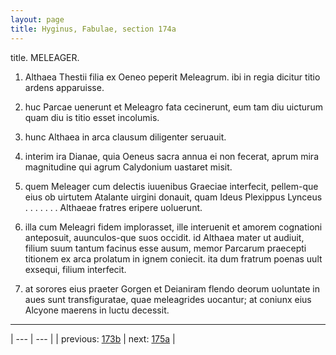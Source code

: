 ```yaml
---
layout: page
title: Hyginus, Fabulae, section 174a
---
```


title. MELEAGER.



1. Althaea Thestii filia ex Oeneo peperit Meleagrum. ibi in regia dicitur titio ardens apparuisse.



2. huc Parcae uenerunt et Meleagro fata cecinerunt, eum tam diu uicturum quam diu is titio esset incolumis.



3. hunc Althaea in arca clausum diligenter seruauit.



4. interim ira Dianae, quia Oeneus sacra annua ei non fecerat, aprum mira magnitudine qui agrum Calydonium uastaret misit.



5. quem Meleager cum delectis iuuenibus Graeciae interfecit, pellem-que eius ob uirtutem Atalante uirgini donauit, quam Ideus Plexippus Lynceus . . . . . . . Althaeae fratres eripere uoluerunt.



6. illa cum Meleagri fidem implorasset, ille interuenit et amorem cognationi anteposuit, auunculos-que suos occidit. id Althaea mater ut audiuit, filium suum tantum facinus esse ausum, memor Parcarum praecepti titionem ex arca prolatum in ignem coniecit. ita dum fratrum poenas uult exsequi, filium interfecit.



7. at sorores eius praeter Gorgen et Deianiram flendo deorum uoluntate in aues sunt transfiguratae, quae meleagrides uocantur; at coniunx eius Alcyone maerens in luctu decessit.



---

| --- | --- |
| previous: [173b](../173b/) | next: [175a](../175a/) |